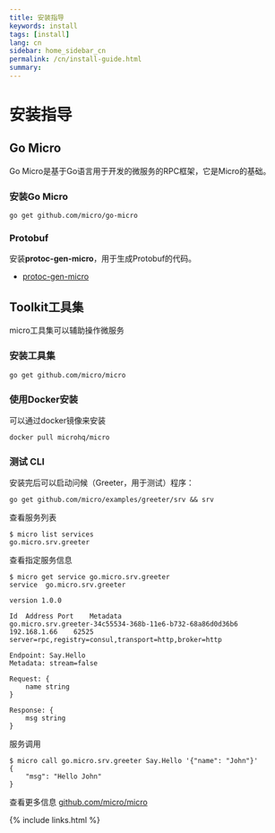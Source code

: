 ```yaml
---
title: 安装指导
keywords: install
tags: [install]
lang: cn
sidebar: home_sidebar_cn
permalink: /cn/install-guide.html
summary: 
---
```


# 安装指导

## Go Micro

Go Micro是基于Go语言用于开发的微服务的RPC框架，它是Micro的基础。

### 安装Go Micro

```
go get github.com/micro/go-micro
```

### Protobuf

安装**protoc-gen-micro**，用于生成Protobuf的代码。

- [protoc-gen-micro](https://github.com/micro/protoc-gen-micro)

## Toolkit工具集

micro工具集可以辅助操作微服务

### 安装工具集

```
go get github.com/micro/micro
```

### 使用Docker安装

可以通过docker镜像来安装

```
docker pull microhq/micro
```

### 测试 CLI

安装完后可以启动问候（Greeter，用于测试）程序：

```shell
go get github.com/micro/examples/greeter/srv && srv
```

查看服务列表

```shell
$ micro list services
go.micro.srv.greeter
```

查看指定服务信息

```shell
$ micro get service go.micro.srv.greeter
service  go.micro.srv.greeter

version 1.0.0

Id	Address	Port	Metadata
go.micro.srv.greeter-34c55534-368b-11e6-b732-68a86d0d36b6	192.168.1.66	62525	server=rpc,registry=consul,transport=http,broker=http

Endpoint: Say.Hello
Metadata: stream=false

Request: {
	name string
}

Response: {
	msg string
}
```

服务调用

```shell
$ micro call go.micro.srv.greeter Say.Hello '{"name": "John"}'
{
	"msg": "Hello John"
}
```

查看更多信息 [github.com/micro/micro](https://github.com/micro/micro)

{% include links.html %}
